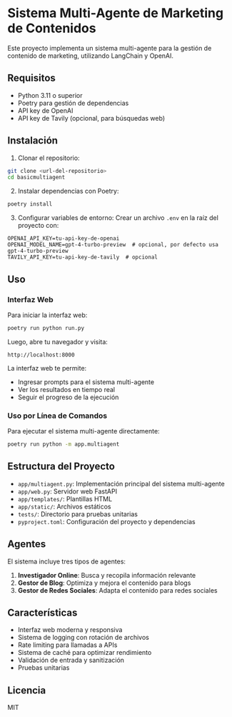 # Sistema Multi-Agente de Marketing de Contenidos

Este proyecto implementa un sistema multi-agente para la gestión de contenido de marketing, utilizando LangChain y OpenAI.

## Requisitos

- Python 3.11 o superior
- Poetry para gestión de dependencias
- API key de OpenAI
- API key de Tavily (opcional, para búsquedas web)

## Instalación

1. Clonar el repositorio:
```bash
git clone <url-del-repositorio>
cd basicmultiagent
```

2. Instalar dependencias con Poetry:
```bash
poetry install
```

3. Configurar variables de entorno:
Crear un archivo `.env` en la raíz del proyecto con:
```
OPENAI_API_KEY=tu-api-key-de-openai
OPENAI_MODEL_NAME=gpt-4-turbo-preview  # opcional, por defecto usa gpt-4-turbo-preview
TAVILY_API_KEY=tu-api-key-de-tavily  # opcional
```

## Uso

### Interfaz Web

Para iniciar la interfaz web:

```bash
poetry run python run.py
```

Luego, abre tu navegador y visita:
```
http://localhost:8000
```

La interfaz web te permite:
- Ingresar prompts para el sistema multi-agente
- Ver los resultados en tiempo real
- Seguir el progreso de la ejecución

### Uso por Línea de Comandos

Para ejecutar el sistema multi-agente directamente:

```bash
poetry run python -m app.multiagent
```

## Estructura del Proyecto

- `app/multiagent.py`: Implementación principal del sistema multi-agente
- `app/web.py`: Servidor web FastAPI
- `app/templates/`: Plantillas HTML
- `app/static/`: Archivos estáticos
- `tests/`: Directorio para pruebas unitarias
- `pyproject.toml`: Configuración del proyecto y dependencias

## Agentes

El sistema incluye tres tipos de agentes:

1. **Investigador Online**: Busca y recopila información relevante
2. **Gestor de Blog**: Optimiza y mejora el contenido para blogs
3. **Gestor de Redes Sociales**: Adapta el contenido para redes sociales

## Características

- Interfaz web moderna y responsiva
- Sistema de logging con rotación de archivos
- Rate limiting para llamadas a APIs
- Sistema de caché para optimizar rendimiento
- Validación de entrada y sanitización
- Pruebas unitarias

## Licencia

MIT
